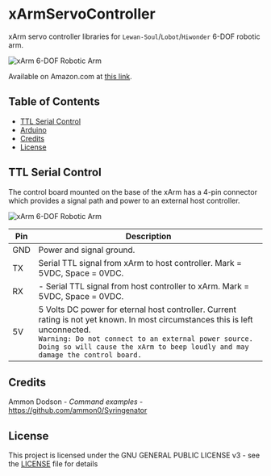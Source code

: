 ﻿# xArmServoController

xArm servo controller libraries for `Lewan-Soul`/`Lobot`/`Hiwonder` 6-DOF robotic arm.

![xArm 6-DOF Robotic Arm](https://i.imgur.com/ykl5PWF.png)

Available on Amazon.com at [this link](https://www.amazon.com/LewanSoul-Programmable-Feedback-Parameter-Programming/dp/B0793PFGCY).

## Table of Contents

*  [TTL Serial Control](#ttlserialcontrol)
*  [Arduino](Arduino/README.md)
*  [Credits](#credits)
*  [License](#license)  

## TTL Serial Control

The control board mounted on the base of the xArm has a 4-pin connector which provides a signal path and power to an external host controller.

![xArm 6-DOF Robotic Arm](https://i.imgur.com/tG3Fw9u.jpg)

| Pin | Description
|-----|------------
| GND | Power and signal ground.
| TX  | Serial TTL signal from xArm to host controller. Mark = 5VDC, Space = 0VDC.
| RX  | - Serial TTL signal from host controller to xArm. Mark = 5VDC, Space = 0VDC.
| 5V  | 5 Volts DC power for eternal host controller. Current rating is not yet known. In most circumstances this is left unconnected.<br>`Warning: Do not connect to an external power source. Doing so will cause the xArm to beep loudly and may damage the control board.`

## Credits

Ammon Dodson - *Command examples* - https://github.com/ammon0/Syringenator

## License

This project is licensed under the GNU GENERAL PUBLIC LICENSE v3 - see the [LICENSE](LICENSE) file for details
